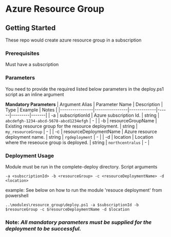 # Azure Resource Group

## Getting Started

These repo would create azure resource group in a subscription


### Prerequisites

Must have a subscription

### Parameters

You need to provide the required listed below parameters in the deploy.ps1 script as an inline argument

**Mandatory Parameters**
| Argument Alias | Parameter Name | Description | Type | Example | Notes |
|----------------|----------------|-------------|------|---------|-------|
| -a | subscriptionId | Azure subscription Id. | string | `abcdefgh-1234-abcd-5678-abcd1234efgh` | - |
| -b | resourceGroupName | Existing resource group for the resource deployment. | string | `my_resourceGroup` | - |
| -c | resourceDeploymentName | Azure resource deployment name. | string | `rgdeployment` | - |
| -d | location | Location where the reseouce group is deployed. | string | `northcentralus` | - |

### Deployment Usage

Module must be run in the complete-deploy directory. Script arguments 

`-a <subscriptionId> -b <resourceGroup> -c <resourceDeploymentName> -d <location>`

example: See below on how to run the module 'resouce deployment' from powershell

`..\modules\resource_group\deploy.ps1 -a $subscriptionId -b $resourceGroup -c $resourceDeploymentName -d $location`

### Note: *All mandatory parameters must be supplied for the deployment to be successful.*